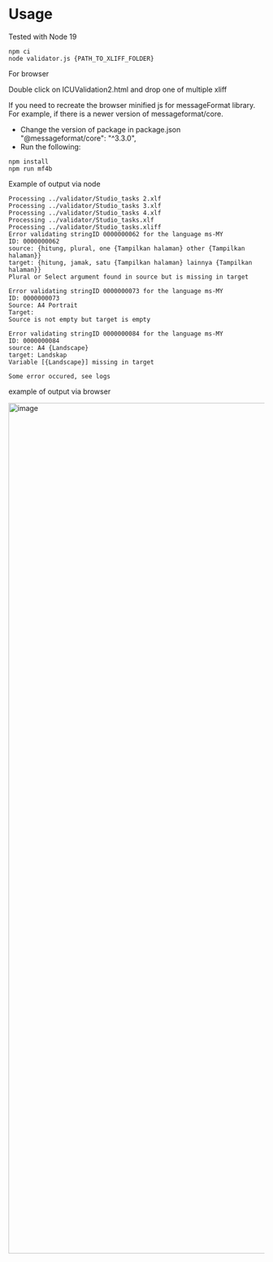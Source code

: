 # Usage
Tested with Node 19
```
npm ci 
node validator.js {PATH_TO_XLIFF_FOLDER}
```

For browser

Double click on ICUValidation2.html and drop one of multiple xliff

If you need to recreate the browser minified js for messageFormat library.
For example, if there is a newer version of messageformat/core.
- Change the version of package in package.json
"@messageformat/core": "^3.3.0",
- Run the following:
```shell
npm install
npm run mf4b 
```


Example of output via node

```
Processing ../validator/Studio_tasks 2.xlf
Processing ../validator/Studio_tasks 3.xlf
Processing ../validator/Studio_tasks 4.xlf
Processing ../validator/Studio_tasks.xlf
Processing ../validator/Studio_tasks.xliff
Error validating stringID 0000000062 for the language ms-MY
ID: 0000000062
source: {hitung, plural, one {Tampilkan halaman} other {Tampilkan halaman}}
target: {hitung, jamak, satu {Tampilkan halaman} lainnya {Tampilkan halaman}}
Plural or Select argument found in source but is missing in target

Error validating stringID 0000000073 for the language ms-MY
ID: 0000000073
Source: A4 Portrait
Target: 
Source is not empty but target is empty

Error validating stringID 0000000084 for the language ms-MY
ID: 0000000084
source: A4 {Landscape}
target: Landskap
Variable [{Landscape}] missing in target

Some error occured, see logs
```

example of output via browser

<img width="1676" alt="image" src="https://github.com/yloubry/xliff_icu_validator/assets/13892147/06550511-7245-4cd8-8303-dd7ad6954df8">

